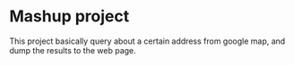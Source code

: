 # Mashup project

This project basically query about a certain address from google map, and dump the results to the web page.
